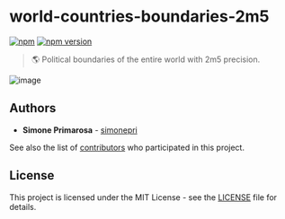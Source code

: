 # world-countries-boundaries-2m5
[![npm](https://img.shields.io/npm/dm/world-countries-boundaries-2m5.svg)](https://www.npmjs.com/package/world-countries-boundaries-2m5) [![npm version](https://img.shields.io/npm/v/world-countries-boundaries-2m5.svg)](https://www.npmjs.com/package/world-countries-boundaries-2m5)
> 🌎 Political boundaries of the entire world with 2m5 precision.

![image](https://user-images.githubusercontent.com/3505087/30029694-87f7f35a-918a-11e7-9eb1-12ac1ce1d76b.png)

## Authors
* **Simone Primarosa** - [simonepri](https://github.com/simonepri)

See also the list of [contributors](https://github.com/busrapidohq/world-countries-boundaries/contributors) who participated in this project.

## License
This project is licensed under the MIT License - see the [LICENSE](LICENSE) file for details.
